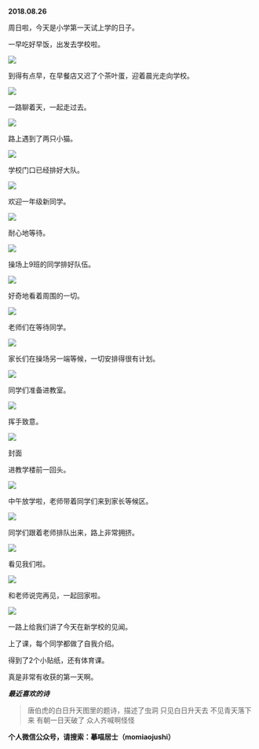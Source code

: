 
          
            
**2018.08.26**

周日啦，今天是小学第一天试上学的日子。

一早吃好早饭，出发去学校啦。




![](img/51001-8c5cc2f9a8328188.jpg)




到得有点早，在早餐店又迟了个茶叶蛋，迎着晨光走向学校。




![](img/51001-ba3dedea514869b4.jpg)




一路聊着天，一起走过去。




![](img/51001-54dc620e7f4b5da6.jpg)




路上遇到了两只小猫。




![](img/51001-98321cd99093a661.jpg)




学校门口已经排好大队。




![](img/51001-52156a70abf76859.jpg)




欢迎一年级新同学。




![](img/51001-4583a1815978e130.jpg)




耐心地等待。




![](img/51001-bafa6feeb5924e6e.jpg)




操场上9班的同学排好队伍。




![](img/51001-cdd67f0024174350.jpg)




好奇地看着周围的一切。




![](img/51001-6be530710dac627a.jpg)




老师们在等待同学。




![](img/51001-ba7f89637510ce6b.jpg)




家长们在操场另一端等候，一切安排得很有计划。




![](img/51001-201b188cc1c0785b.jpg)




同学们准备进教室。




![](img/51001-0e2ebdc067f5d2da.jpg)




挥手致意。




![](img/51001-ab6137e7a107df50.jpg)

封面


进教学楼前一回头。




![](img/51001-25f8006682f71462.jpg)




中午放学啦，老师带着同学们来到家长等候区。




![](img/51001-3ee91460a747d522.jpg)




同学们跟着老师排队出来，路上非常拥挤。




![](img/51001-439c07d65638d199.jpg)




看见我们啦。




![](img/51001-820212f12a37dbdf.jpg)




和老师说完再见，一起回家啦。




![](img/51001-95e7227fea3a16cd.jpg)




一路上给我们讲了今天在新学校的见闻。

上了课，每个同学都做了自我介绍。

得到了2个小贴纸，还有体育课。

真是非常有收获的第一天啊。


***最近喜欢的诗***
>唐伯虎的白日升天图里的题诗，描述了虫洞
只见白日升天去
不见青天落下来
有朝一日天破了
众人齐喊啊怪怪




**个人微信公众号，请搜索：摹喵居士（momiaojushi）**

          
        
